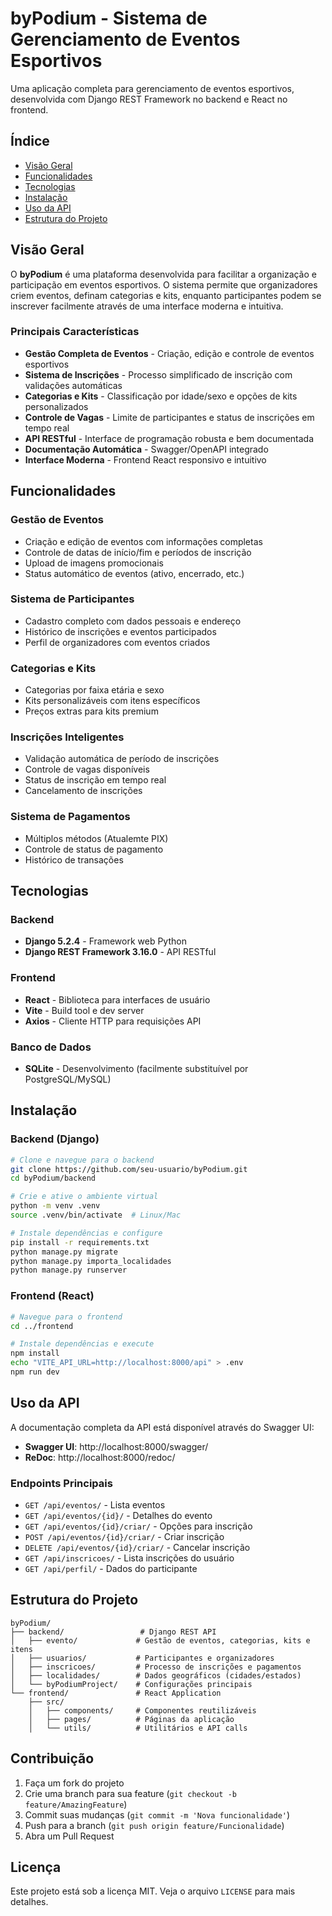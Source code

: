 # byPodium - Sistema de Gerenciamento de Eventos Esportivos

Uma aplicação completa para gerenciamento de eventos esportivos, desenvolvida com Django REST Framework no backend e React no frontend.

## Índice

- [Visão Geral](#visão-geral)
- [Funcionalidades](#funcionalidades)
- [Tecnologias](#tecnologias)
- [Instalação](#instalação)
- [Uso da API](#uso-da-api)
- [Estrutura do Projeto](#estrutura-do-projeto)

## Visão Geral

O **byPodium** é uma plataforma desenvolvida para facilitar a organização e participação em eventos esportivos. O sistema permite que organizadores criem eventos, definam categorias e kits, enquanto participantes podem se inscrever facilmente através de uma interface moderna e intuitiva.

### Principais Características

- **Gestão Completa de Eventos** - Criação, edição e controle de eventos esportivos
- **Sistema de Inscrições** - Processo simplificado de inscrição com validações automáticas
- **Categorias e Kits** - Classificação por idade/sexo e opções de kits personalizados
- **Controle de Vagas** - Limite de participantes e status de inscrições em tempo real
- **API RESTful** - Interface de programação robusta e bem documentada
- **Documentação Automática** - Swagger/OpenAPI integrado
- **Interface Moderna** - Frontend React responsivo e intuitivo

## Funcionalidades

### Gestão de Eventos
- Criação e edição de eventos com informações completas
- Controle de datas de início/fim e períodos de inscrição
- Upload de imagens promocionais
- Status automático de eventos (ativo, encerrado, etc.)

### Sistema de Participantes
- Cadastro completo com dados pessoais e endereço
- Histórico de inscrições e eventos participados
- Perfil de organizadores com eventos criados

### Categorias e Kits
- Categorias por faixa etária e sexo
- Kits personalizáveis com itens específicos
- Preços extras para kits premium

### Inscrições Inteligentes
- Validação automática de período de inscrições
- Controle de vagas disponíveis
- Status de inscrição em tempo real
- Cancelamento de inscrições

### Sistema de Pagamentos
- Múltiplos métodos (Atualemte PIX)
- Controle de status de pagamento
- Histórico de transações

## Tecnologias

### Backend
- **Django 5.2.4** - Framework web Python
- **Django REST Framework 3.16.0** - API RESTful

### Frontend
- **React** - Biblioteca para interfaces de usuário
- **Vite** - Build tool e dev server
- **Axios** - Cliente HTTP para requisições API

### Banco de Dados
- **SQLite** - Desenvolvimento (facilmente substituível por PostgreSQL/MySQL)

## Instalação

### Backend (Django)

```bash
# Clone e navegue para o backend
git clone https://github.com/seu-usuario/byPodium.git
cd byPodium/backend

# Crie e ative o ambiente virtual
python -m venv .venv
source .venv/bin/activate  # Linux/Mac

# Instale dependências e configure
pip install -r requirements.txt
python manage.py migrate
python manage.py importa_localidades
python manage.py runserver
```

### Frontend (React)

```bash
# Navegue para o frontend
cd ../frontend

# Instale dependências e execute
npm install
echo "VITE_API_URL=http://localhost:8000/api" > .env
npm run dev
```

##  Uso da API

A documentação completa da API está disponível através do Swagger UI:

- **Swagger UI**: http://localhost:8000/swagger/
- **ReDoc**: http://localhost:8000/redoc/

### Endpoints Principais

- `GET /api/eventos/` - Lista eventos
- `GET /api/eventos/{id}/` - Detalhes do evento
- `GET /api/eventos/{id}/criar/` - Opções para inscrição
- `POST /api/eventos/{id}/criar/` - Criar inscrição
- `DELETE /api/eventos/{id}/criar/` - Cancelar inscrição
- `GET /api/inscricoes/` - Lista inscrições do usuário
- `GET /api/perfil/` - Dados do participante

##  Estrutura do Projeto

```
byPodium/
├── backend/                 # Django REST API
│   ├── evento/             # Gestão de eventos, categorias, kits e itens
│   ├── usuarios/           # Participantes e organizadores
│   ├── inscricoes/         # Processo de inscrições e pagamentos
│   ├── localidades/        # Dados geográficos (cidades/estados)
│   └── byPodiumProject/    # Configurações principais
└── frontend/               # React Application
    ├── src/
    │   ├── components/     # Componentes reutilizáveis
    │   ├── pages/          # Páginas da aplicação
    │   └── utils/          # Utilitários e API calls
```


##  Contribuição

1. Faça um fork do projeto
2. Crie uma branch para sua feature (`git checkout -b feature/AmazingFeature`)
3. Commit suas mudanças (`git commit -m 'Nova funcionalidade'`)
4. Push para a branch (`git push origin feature/Funcionalidade`)
5. Abra um Pull Request

##  Licença

Este projeto está sob a licença MIT. Veja o arquivo `LICENSE` para mais detalhes.
